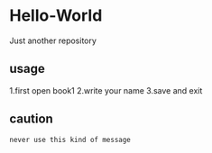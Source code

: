# Hello-World
Just another repository

## usage
1.first open book1
2.write your name
3.save and exit

## caution
`never use this kind of message`
